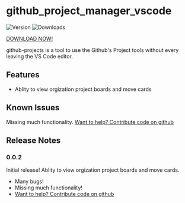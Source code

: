 # github_project_manager_vscode

![Version](https://img.shields.io/visual-studio-marketplace/v/josephcottingham.github-projects?color=blue)
![Downloads](https://img.shields.io/visual-studio-marketplace/d/josephcottingham.github-projects?color=green)

[DOWNLOAD NOW!](https://marketplace.visualstudio.com/items?itemName=josephcottingham.github-projects)

github-projects is a tool to use the Github's Project tools without every leaving the VS Code editor.

## Features

- Ablity to view orgization project boards and move cards

## Known Issues

Missing much functionality.
[Want to help? Contribute code on github](https://github.com/JosephCottingham/github_project_manager_vscode)

## Release Notes

### 0.0.2

Initial release! Ablity to view orgization project boards and move cards.
- Many bugs!
- Missing much functionality!
- [Want to help? Contribute code on github](https://github.com/JosephCottingham/github_project_manager_vscode)
